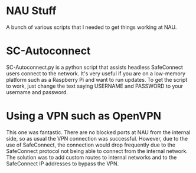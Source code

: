 # NAU Stuff
A bunch of various scripts that I needed to get things working at NAU.

# SC-Autoconnect
SC-Autoconnect.py is a python script that assists headless SafeConnect users connect to the network. It's very useful if you are on a low-memory platform such as a Raspberry Pi and want to run updates. To get the script to work, just change the text saying USERNAME and PASSWORD to your username and password.

# Using a VPN such as OpenVPN
This one was fantastic. There are no blocked ports at NAU from the internal side, so as usual the VPN connection was successful. However, due to the use of SafeConnect, the connection would drop frequently due to the SafeConnect protocol not being able to connect from the internal network. The solution was to add custom routes to internal networks and to the SafeConnect IP addresses to bypass the VPN.
